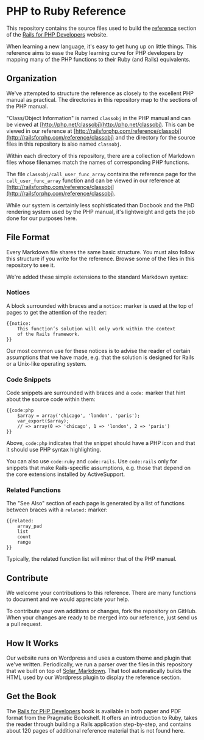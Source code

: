 # PHP to Ruby Reference

This repository contains the source files used to build the 
[reference](http://railsforphp.com/reference) section of the 
[Rails for PHP Developers](http://railsforphp.com) website.  

When learning a new language, it's easy to get hung up on little things.  This
reference aims to ease the Ruby learning curve for PHP developers by mapping 
many of the PHP functions to their Ruby (and Rails) equivalents.

## Organization
                      
We've attempted to structure the reference as closely to the excellent PHP
manual as practical. The directories in this repository map to the sections of
the PHP manual.

"Class/Object Information" is named `classobj` in the PHP manual and can be
viewed at [http://php.net/classobj](http://php.net/classobj). This can be
viewed in our reference at
[http://railsforphp.com/reference/classobj](http://railsforphp.com/reference/classobj)
and the directory for the source files in this repository is also named
`classobj`.

Within each directory of this repository, there are a collection of Markdown
files whose filenames match the names of corresponding PHP functions.

The file `classobj/call_user_func_array` contains the reference page for the
`call_user_func_array` function and can be viewed in our reference at
[http://railsforphp.com/reference/classobj](http://railsforphp.com/reference/classobj).

While our system is certainly less sophisticated than Docbook and the
PhD rendering system used by the PHP manual, it's lightweight and gets 
the job done for our purposes here.

## File Format

Every Markdown file shares the same basic structure.  You must also
follow this structure if you write for the reference.  Browse some of the 
files in this repository to see it.

We're added these simple extensions to the standard Markdown syntax:

### Notices

A block surrounded with braces and a `notice:` marker is used at the top 
of pages to get the attention of the reader:

    {{notice:
        This function’s solution will only work within the context 
        of the Rails framework.     
    }}

Our most common use for these notices is to advise the reader of certain
assumptions that we have made, e.g. that the solution is designed for Rails 
or a Unix-like operating system.

### Code Snippets

Code snippets are surrounded with braces and a `code:` marker that hint 
about the source code within them:

    {{code:php
        $array = array('chicago', 'london', 'paris');
        var_export($array);
        // => array(0 => 'chicago', 1 => 'london', 2 => 'paris')
    }} 

Above, `code:php` indicates that the snippet should have a PHP icon and that
it should use PHP syntax highlighting.

You can also use `code:ruby` and `code:rails`.  Use `code:rails` only for
snippets that make Rails-specific assumptions, e.g. those that depend on 
the core extensions installed by ActiveSupport.

### Related Functions

The "See Also" section of each page is generated by a list of functions between
braces with a `related:` marker:

    {{related:
        array_pad
        list
        count
        range
    }}

Typically, the related function list will mirror that of the PHP manual.

## Contribute

We welcome your contributions to this reference.  There are many functions to
document and we would appreciate your help.

To contribute your own additions or changes, fork the repository on GitHub.
When your changes are ready to be merged into our reference, just send us a
pull request.

## How It Works

Our website runs on Wordpress and uses a custom theme and plugin that we've
written. Periodically, we run a parser over the files in this repository that
we built on top of
[Solar_Markdown](http://solarphp.com/package/Solar_Markdown). That tool
automatically builds the HTML used by our Wordpress plugin to display the 
reference section.

## Get the Book

The [Rails for PHP Developers](http://pragprog.com/titles/ndphpr/rails-for-php-developers)
book is available in both paper and PDF format from the Pragmatic Bookshelf.  It offers
an introduction to Ruby, takes the reader through building a Rails application 
step-by-step, and contains about 120 pages of additional reference material 
that is not found here.  
